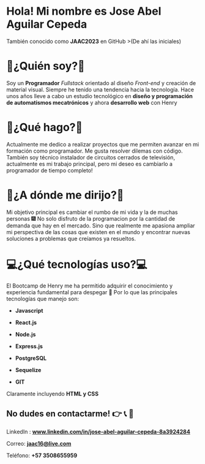 # Hola! Mi nombre es Jose Abel Aguilar Cepeda
También conocido como **JAAC2023** en GitHub >(De ahí las iniciales) 

# **📑¿Quién soy?📑**

Soy un **Programador** *Fullstack* orientado al diseño *Front-end* y creación de material visual. 
Siempre he tenido una tendencia hacia la tecnología. Hace unos años lleve a cabo un estudio tecnológico en **diseño y programación de automatismos mecatrónicos** y ahora **desarrollo web** con Henry 

  
# **📌¿Qué hago?📌**

Actualmente me dedico a realizar proyectos que me permiten avanzar en mi formación como programador. Me gusta resolver dilemas con código. 
También soy técnico instalador de circuitos cerrados de televisión, actualmente es mi trabajo principal, pero mi deseo es cambiarlo a programador de tiempo completo! 

  

# **🚀¿A dónde me dirijo?🚀**

Mi objetivo principal es cambiar el rumbo de mi vida y la de muchas personas 🎆 
No solo disfruto de la programacion por la cantidad de demanda que hay en el mercado. Sino que realmente me apasiona ampliar mi perspectiva de las cosas que existen en el mundo y encontrar nuevas soluciones a problemas que creíamos ya resueltos. 


# **💻¿Qué tecnologías uso?💻**

El Bootcamp de Henry me ha permitido adquirir el conocimiento y experiencia fundamental para despegar 🚀 Por lo que las principales tecnologías que manejo son: 

* **Javascript**

* **React.js**

* **Node.js** 

* **Express.js** 

* **PostgreSQL** 

* **Sequelize** 

* **GIT** 

Claramente incluyendo **HTML y CSS**

 

## No dudes en contactarme! 👉 📞 📧

LinkedIn : **www.linkedin.com/in/jose-abel-aguilar-cepeda-8a3924284**

Correo: **jaac16@live.com**

Teléfono: **+57 3508655959**
